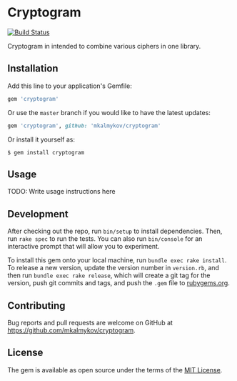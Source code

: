 # Cryptogram

[![Build Status](https://travis-ci.org/mkalmykov/cryptogram.svg?branch=master)](https://travis-ci.org/mkalmykov/cryptogram)

Cryptogram in intended to combine various ciphers in one library.

## Installation

Add this line to your application's Gemfile:

```ruby
gem 'cryptogram'
```

Or use the `master` branch if you would like to have the latest updates:

```ruby
gem 'cryptogram', github: 'mkalmykov/cryptogram'
```

Or install it yourself as:

    $ gem install cryptogram

## Usage

TODO: Write usage instructions here

## Development

After checking out the repo, run `bin/setup` to install dependencies. Then, run `rake spec` to run the tests. You can also run `bin/console` for an interactive prompt that will allow you to experiment.

To install this gem onto your local machine, run `bundle exec rake install`. To release a new version, update the version number in `version.rb`, and then run `bundle exec rake release`, which will create a git tag for the version, push git commits and tags, and push the `.gem` file to [rubygems.org](https://rubygems.org).

## Contributing

Bug reports and pull requests are welcome on GitHub at https://github.com/mkalmykov/cryptogram.

## License

The gem is available as open source under the terms of the [MIT License](http://opensource.org/licenses/MIT).
